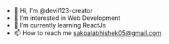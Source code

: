 - 👋 Hi, I’m @devil123-creator
- 👀 I’m interested in Web Development
- 🌱 I’m currently learning ReactJs
- 📫 How to reach me sakpalabhishek05@gmail.com

<!---
devil123-creator/devil123-creator is a ✨ special ✨ repository because its `README.md` (this file) appears on your GitHub profile.
You can click the Preview link to take a look at your changes.
--->
